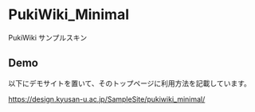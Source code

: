 # PukiWiki_Minimal
PukiWiki サンプルスキン

## Demo
以下にデモサイトを置いて、そのトップページに利用方法を記載しています。

https://design.kyusan-u.ac.jp/SampleSite/pukiwiki_minimal/
